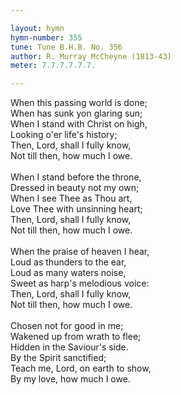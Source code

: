 ```yaml
---

layout: hymn
hymn-number: 355
tune: Tune B.H.B. No. 356
author: R. Murray McCheyne (1813-43)
meter: 7.7.7.7.7.7.

---
```

When this passing world is done;<br>When has sunk yon glaring sun;<br>When I stand with Christ on high,<br>Looking o'er life's history;<br>Then, Lord, shall I fully know,<br>Not till then, how much I owe.<br><br>When I stand before the throne,<br>Dressed in beauty not my own;<br>When I see Thee as Thou art,<br>Love Thee with unsinning heart;<br>Then, Lord, shall I fully know,<br>Not till then, how much I owe.<br><br>When the praise of heaven I hear,<br>Loud as thunders to the ear,<br>Loud as many waters noise,<br>Sweet as harp's melodious voice:<br>Then, Lord, shall I fully know,<br>Not till then, how much I owe.<br><br>Chosen not for good in me;<br>Wakened up from wrath to flee;<br>Hidden in the Saviour's side.<br>By the Spirit sanctified;<br>Teach me, Lord, on earth to show,<br>By my love, how much I owe.<br><br><br>
